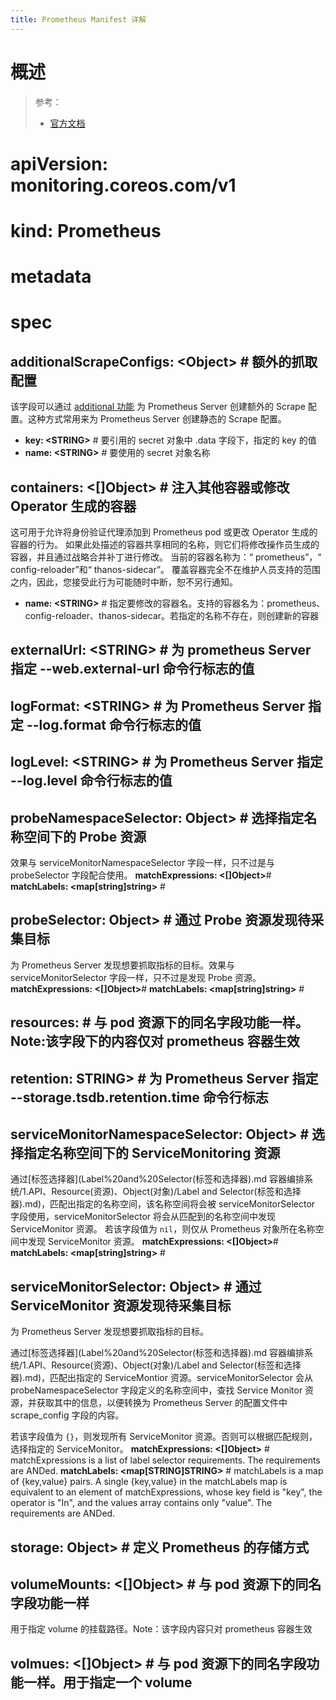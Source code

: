 ```yaml
---
title: Prometheus Manifest 详解
---
```


# 概述

> 参考：
>
> - [官方文档](https://github.com/prometheus-operator/prometheus-operator/blob/master/Documentation/api.md#prometheus)

# apiVersion: monitoring.coreos.com/v1

# kind: Prometheus

# metadata

# spec

## additionalScrapeConfigs: \<Object> # 额外的抓取配置

该字段可以通过 [additional 功能](/docs/6.可观测性/监控系统/Prometheus/Prometheus%20衍生品/Prometheus%20Operator/CR%20详解/Prometheus/Prometheus.md#additionalScrapeConfigs) 为 Prometheus Server 创建额外的 Scrape 配置。这种方式常用来为 Prometheus Server 创建静态的 Scrape 配置。

- **key: \<STRING>** # 要引用的 secret 对象中 .data 字段下，指定的 key 的值
- **name: \<STRING>** # 要使用的 secret 对象名称

## containers: <\[]Object> # 注入其他容器或修改 Operator 生成的容器

这可用于允许将身份验证代理添加到 Prometheus pod 或更改 Operator 生成的容器的行为。 如果此处描述的容器共享相同的名称，则它们将修改操作员生成的容器，并且通过战略合并补丁进行修改。 当前的容器名称为：“ prometheus”，“ config-reloader”和“ thanos-sidecar”。 覆盖容器完全不在维护人员支持的范围之内，因此，您接受此行为可能随时中断，恕不另行通知。

- **name: \<STRING>** # 指定要修改的容器名。支持的容器名为：prometheus、config-reloader、thanos-sidecar。若指定的名称不存在，则创建新的容器

## externalUrl: \<STRING> # 为 prometheus Server 指定 --web.external-url 命令行标志的值

## logFormat: \<STRING> # 为 Prometheus Server 指定 --log.format 命令行标志的值

## logLevel: \<STRING> # 为 Prometheus Server 指定 --log.level 命令行标志的值

## probeNamespaceSelector: Object> # 选择指定名称空间下的 Probe 资源

效果与 serviceMonitorNamespaceSelector 字段一样，只不过是与 probeSelector 字段配合使用。
**matchExpressions: <\[]Object>**#
**matchLabels: \<map\[string]string>** #

## probeSelector: Object> # 通过 Probe 资源发现待采集目标

为 Prometheus Server 发现想要抓取指标的目标。效果与 serviceMonitorSelector 字段一样，只不过是发现 Probe 资源。
**matchExpressions: <\[]Object>**#
**matchLabels: \<map\[string]string>** #

## resources: # 与 pod 资源下的同名字段功能一样。Note:该字段下的内容仅对 prometheus 容器生效

## retention: STRING> # 为 Prometheus Server 指定 --storage.tsdb.retention.time 命令行标志

## serviceMonitorNamespaceSelector: Object> # 选择指定名称空间下的 ServiceMonitoring 资源

通过[标签选择器](Label%20and%20Selector(标签和选择器).md 容器编排系统/1.API、Resource(资源)、Object(对象)/Label and Selector(标签和选择器).md)，匹配出指定的名称空间，该名称空间将会被 serviceMonitorSelector 字段使用，serviceMonitorSelector 将会从匹配到的名称空间中发现 ServiceMonitor 资源。
若该字段值为 `nil`，则仅从 Prometheus 对象所在名称空间中发现 ServiceMonitor 资源。
**matchExpressions: <\[]Object>**#
**matchLabels: \<map\[string]string>** #

## serviceMonitorSelector: Object> # 通过 ServiceMonitor 资源发现待采集目标

为 Prometheus Server 发现想要抓取指标的目标。

通过[标签选择器](Label%20and%20Selector(标签和选择器).md 容器编排系统/1.API、Resource(资源)、Object(对象)/Label and Selector(标签和选择器).md)，匹配出指定的 ServiceMontior 资源。serviceMonitorSelector 会从 probeNamespaceSelector 字段定义的名称空间中，查找 Service Monitor 资源，并获取其中的信息，以便转换为 Prometheus Server 的配置文件中 scrape_config 字段的内容。

若该字段值为 `{}`，则发现所有 ServiceMonitor 资源。否则可以根据匹配规则，选择指定的 ServiceMonitor。
**matchExpressions: <\[]Object>** # matchExpressions is a list of label selector requirements. The requirements are ANDed.
**matchLabels: \<map\[STRING]STRING>** # matchLabels is a map of {key,value} pairs. A single {key,value} in the matchLabels map is equivalent to an element of matchExpressions, whose key field is "key", the operator is "In", and the values array contains only "value". The requirements are ANDed.

## storage: Object> # 定义 Prometheus 的存储方式

## volumeMounts: <\[]Object> # 与 pod 资源下的同名字段功能一样

用于指定 volume 的挂载路径。Note：该字段内容只对 prometheus 容器生效

## volmues: <\[]Object> # 与 pod 资源下的同名字段功能一样。用于指定一个 volume
